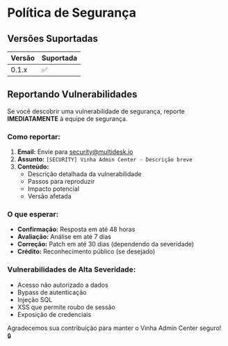 # Política de Segurança

## Versões Suportadas

| Versão | Suportada          |
| ------ | ------------------ |
| 0.1.x  | :white_check_mark: |

## Reportando Vulnerabilidades

Se você descobrir uma vulnerabilidade de segurança, reporte **IMEDIATAMENTE** à equipe de segurança.

### Como reportar:

1. **Email:** Envie para [security@multidesk.io](mailto:security@multidesk.io)
2. **Assunto:** `[SECURITY] Vinha Admin Center - Descrição breve`
3. **Conteúdo:**
   - Descrição detalhada da vulnerabilidade
   - Passos para reproduzir
   - Impacto potencial
   - Versão afetada

### O que esperar:

- **Confirmação:** Resposta em até 48 horas
- **Avaliação:** Análise em até 7 dias
- **Correção:** Patch em até 30 dias (dependendo da severidade)
- **Crédito:** Reconhecimento público (se desejado)

### Vulnerabilidades de Alta Severidade:

- Acesso não autorizado a dados
- Bypass de autenticação
- Injeção SQL
- XSS que permite roubo de sessão
- Exposição de credenciais

Agradecemos sua contribuição para manter o Vinha Admin Center seguro! 🔒